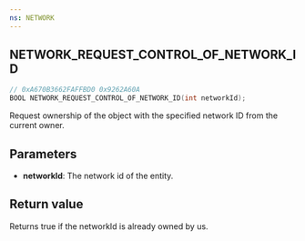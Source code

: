 ```yaml
---
ns: NETWORK
---
```

## NETWORK_REQUEST_CONTROL_OF_NETWORK_ID

```c
// 0xA670B3662FAFFBD0 0x9262A60A
BOOL NETWORK_REQUEST_CONTROL_OF_NETWORK_ID(int networkId);
```

Request ownership of the object with the specified network ID from the current owner.

## Parameters
* **networkId**: The network id of the entity.

## Return value
Returns true if the networkId is already owned by us.